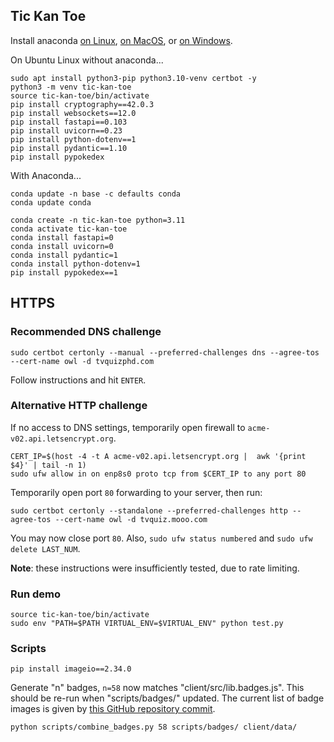 ## Tic Kan Toe

Install anaconda [on Linux](https://docs.anaconda.com/anaconda/install/linux/), [on MacOS](https://docs.anaconda.com/anaconda/install/mac-os/), or [on Windows](https://docs.anaconda.com/anaconda/install/windows/).

On Ubuntu Linux without anaconda...

```
sudo apt install python3-pip python3.10-venv certbot -y
python3 -m venv tic-kan-toe
source tic-kan-toe/bin/activate
pip install cryptography==42.0.3
pip install websockets==12.0
pip install fastapi==0.103
pip install uvicorn==0.23
pip install python-dotenv==1
pip install pydantic==1.10
pip install pypokedex
```

With Anaconda...

```
conda update -n base -c defaults conda
conda update conda

conda create -n tic-kan-toe python=3.11
conda activate tic-kan-toe 
conda install fastapi=0
conda install uvicorn=0
conda install pydantic=1
conda install python-dotenv=1
pip install pypokedex==1
```

## HTTPS

### Recommended DNS challenge

```
sudo certbot certonly --manual --preferred-challenges dns --agree-tos --cert-name owl -d tvquizphd.com
```

Follow instructions and hit `ENTER`.


### Alternative HTTP challenge

If no access to DNS settings, temporarily open firewall to `acme-v02.api.letsencrypt.org`.

```
CERT_IP=$(host -4 -t A acme-v02.api.letsencrypt.org |  awk '{print $4}' | tail -n 1)
sudo ufw allow in on enp8s0 proto tcp from $CERT_IP to any port 80
```

Temporarily open port `80` forwarding to your server, then run:

```
sudo certbot certonly --standalone --preferred-challenges http --agree-tos --cert-name owl -d tvquiz.mooo.com
```

You may now close port `80`. Also, `sudo ufw status numbered` and `sudo ufw delete LAST_NUM`.

**Note**: these instructions were insufficiently tested, due to rate limiting.

### Run demo

```
source tic-kan-toe/bin/activate
sudo env "PATH=$PATH VIRTUAL_ENV=$VIRTUAL_ENV" python test.py
```

### Scripts

```
pip install imageio==2.34.0
```

Generate "n" badges, `n=58` now matches "client/src/lib.badges.js". This should be re-run when "scripts/badges/" updated. The current list of badge images is given by [this GitHub repository commit](https://github.com/PokeAPI/sprites/tree/2a6a6b66983a97a6bdc889b9e0a2a42a25e2522e/sprites/badges).

```
python scripts/combine_badges.py 58 scripts/badges/ client/data/
```
